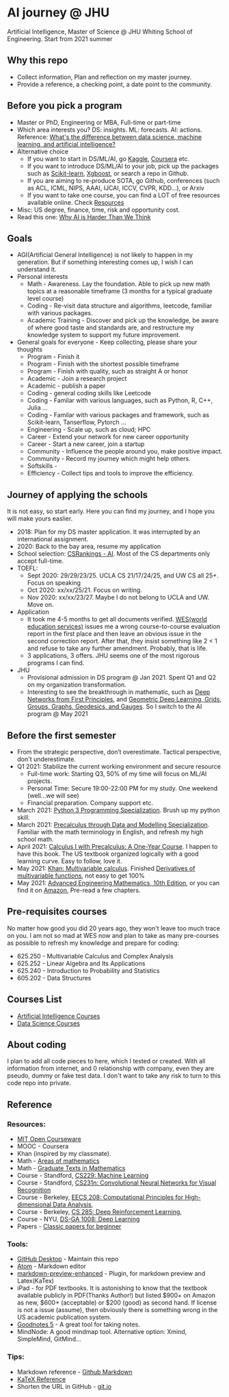 # AI journey @ JHU
Artificial Intelligence, Master of Science @ JHU Whiting School of Engineering.
Start from 2021 summer

## Why this repo
* Collect information, Plan and reflection on my master journey.
* Provide a reference, a checking point, a date point to the community.

## Before you pick a program
* Master or PhD, Engineering or MBA, Full-time or part-time
* Which area interests you? DS: insights. ML: forecasts. AI: actions. Reference: [What's the difference between data science, machine learning, and artificial intelligence?](http://varianceexplained.org/r/ds-ml-ai/)
* Alternative choice
  * If you want to start in DS/ML/AI, go [Kaggle](https://www.kaggle.com/), [Coursera](https://www.coursera.org/) etc.
  * If you want to introduce DS/ML/AI to your job, pick up the packages such as [Scikit-learn](https://scikit-learn.org/stable/#), [Xgboost](https://xgboost.readthedocs.io/en/latest/), or search a repo in Github.
  * If you are aiming to re-produce SOTA, go Github, conferences (such as ACL, ICML, NIPS, AAAI, IJCAI, ICCV, CVPR, KDD...), or Arxiv
  * If you want to take one course, you can find a LOT of free resources available online. Check [Resources](https://github.com/BrianYang2013/JHU_AI_Journey#resources)
* Misc: US degree, finance, time, risk and opportunity cost.
* Read this one: [Why AI is Harder Than We Think](https://arxiv.org/pdf/2104.12871.pdf)

## Goals
* AGI(Artificial General Intelligence) is not likely to happen in my generation. But if something interesting comes up, I wish I can understand it.
* Personal interests
  * Math - Awareness. Lay the foundation. Able to pick up new math topics at a reasonable timeframe (3 months for a typical graduate level course)  
  * Coding - Re-visit data structure and algorithms, leetcode, familiar with various packages.
  * Academic Training - Discover and pick up the knowledge, be aware of where good taste and standards are, and restructure my knowledge system to support my future improvement.
* General goals for everyone - Keep collecting, please share your thoughts
  * Program - Finish it
  * Program - Finish with the shortest possible timeframe
  * Program - Finish with quality, such as straight A or honor
  * Academic - Join a research project
  * Academic - publish a paper
  * Coding - general coding skills like Leetcode
  * Coding - Familar with various languages, such as Python, R, C++, Julia ...
  * Coding - Familar with various packages and framework, such as Scikit-learn, Tanserflow, Pytorch ...
  * Engineering - Scale up, such as cloud; HPC
  * Career - Extend your network for new career opportunity
  * Career - Start a new career, join a startup
  * Community - Influence the people around you, make positive impact.
  * Community - Record my journey which might help others.  
  * Softskills -
  * Efficiency - Collect tips and tools to improve the efficiency.

## Journey of applying the schools
It is not easy, so start early. Here you can find my journey, and I hope you will make yours easlier.
* 2018: Plan for my DS master application. It was interrupted by an international assignment.
* 2020: Back to the bay area, resume my application
* School selection: [CSRankings - AI](http://csrankings.org/#/index?ai&vision&mlmining&nlp&ir&us). Most of the CS departments only accept full-time.
* TOEFL:
  * Sept 2020: 29/29/23/25. UCLA CS 21/17/24/25, and UW CS all 25+. Focus on speaking
  * Oct 2020: xx/xx/25/21. Focus on writing.
  * Nov 2020: xx/xx/23/27. Maybe I do not belong to UCLA and UW. Move on.
* Application
  * It took me 4-5 months to get all documents verified. [WES(world education services)](https://www.wes.org) issues me a wrong course-to-course evaluation report in the first place and then leave an obvious issue in the second correction report. After that, they insist something like 2 < 1 and refuse to take any further amendment. Probably, that is life.
  * 3 applications, 3 offers. JHU seems one of the most rigorous programs I can find.
* JHU
  * Provisional admission in DS program @ Jan 2021. Spent Q1 and Q2 on my organization transformation.
  * Interesting to see the breakthrough in mathematic, such as [Deep Networks from First Principles](https://cmsa.fas.harvard.edu/wp-content/uploads/2021/04/Deep_Networks_from_First_Principles.pdf), and [Geometric Deep Learning,  Grids, Groups, Graphs, Geodesics, and Gauges](https://arxiv.org/abs/2104.13478). So I switch to the AI program @ May 2021

## Before the first semester
* From the strategic perspective, don’t overestimate. Tactical perspective, don't underestimate.
* Q1 2021: Stabilize the current working environment and secure resource
  * Full-time work: Starting Q3, 50% of my time will focus on ML/AI projects.
  * Personal Time: Secure 19:00-22:00 PM for my study. One weekend (well...we will see)
  * Financial preparation. Company support etc.
* March 2021: [Python 3 Programming Specialization](https://www.coursera.org/specializations/python-3-programming). Brush up my python skill.
* March 2021: [Precalculus through Data and Modelling Specialization](https://www.coursera.org/specializations/precalculus-data-modelling). Familiar with the math terminology in English, and refresh my high school math.
* April 2021: [Calculus I with Precalculus: A One-Year Course](https://www.amazon.com/Calculus-I-Precalculus-One-Year-Course-dp-0618568069/dp/0618568069/ref=mt_other?_encoding=UTF8&me=&qid=1621531863). I happen to have this book. The US textbook organized logically with a good learning curve. Easy to follow, love it.
* May 2021: [Khan: Multivariable calculus](https://www.khanacademy.org/math/multivariable-calculus). Finished [Derivatives of multivariable functions](https://www.khanacademy.org/math/multivariable-calculus/multivariable-derivatives), not easy to get 100%
* May 2021: [Advanced Engineering Mathematics, 10th Edition](http://webpages.iust.ac.ir/jazbi/books/10Edition-ErwinKreyszig-AdvancedEngineeringMathematics.pdf), or you can find it on [Amazon](https://www.amazon.com/Advanced-Engineering-Mathematics-Erwin-Kreyszig/dp/0470458364/ref=sr_1_1?dchild=1&keywords=advanced+engineering+mathematics&qid=1621532850&s=books&sr=1-1), Pre-read a few chapters.  
## Pre-requisites courses
No matter how good you did 20 years ago, they won't leave too much trace on you. I am not so mad at WES now and plan to take as many pre-courses as possible to refresh my knowledge and prepare for coding:
* 625.250 - Multivariable Calculus and Complex Analysis
* 625.252 - Linear Algebra and Its Applications
* 625.240 - Introduction to Probability and Statistics
* 605.202 - Data Structures
## Courses List
* [Artificial Intelligence Courses](https://ep.jhu.edu/programs/artificial-intelligence/courses/)
* [Data Science Courses](https://ep.jhu.edu/programs/data-science/courses/)

## About coding
I plan to add all code pieces to here, which I tested or created. With all information from internet, and 0 relationship with company, even they are pseudo, dummy or fake test data. I don't want to take any risk to turn to this code repo into private.

## Reference

### Resources:
  * [MIT Open Courseware](https://ocw.mit.edu/)
  * MOOC - Coursera
  * Khan (inspired by my classmate).
  * Math - [Areas of mathematics](https://en.wikipedia.org/wiki/Areas_of_mathematics)
  * Math - [Graduate Texts in Mathematics](https://en.wikipedia.org/wiki/Graduate_Texts_in_Mathematics)
  * Course - Standford, [CS229: Machine Learning](http://cs229.stanford.edu/)
  * Course - Standford, [CS231n: Convolutional Neural Networks for Visual Recognition](http://cs231n.stanford.edu/)
  * Course - Berkeley, [EECS 208: Computational Principles for High-dimensional Data Analysis](https://book-wright-ma.github.io/Book-WM-20210422.pdf),
  * Course - Berkeley, [CS 285: Deep Reinforcement Learning](https://www.youtube.com/playlist?list=PL_iWQOsE6TfURIIhCrlt-wj9ByIVpbfGc),
  * Course - NYU, [DS-GA 1008: Deep Learning](https://atcold.github.io/pytorch-Deep-Learning/)
  * Papers - [Classic papers for beginner](https://github.com/qiulinzhang/TopPaper)

### Tools:
  * [GitHub Desktop](https://desktop.github.com/) - Maintain this repo
  * [Atom](https://atom.io/) - Markdown editor
  * [markdown-preview-enhanced](https://atom.io/packages/markdown-preview-enhanced) - Plugin, for markdown preview and Latex(KaTex)
  *  iPad - for PDF textbooks. It is astonishing to know that the textbook available publicly in PDF(Thanks Author!) but listed \$900+ on Amazon as new,  \$600+ (acceptable) or \$200 (good) as second hand. If license is not a issue (assume), then obviously there is something wrong in the US academic publication system.
  * [Goodnotes 5](https://apps.apple.com/us/app/goodnotes-5/id1444383602) - A great tool for taking notes.
  * MindNode: A good mindmap tool. Alternative option: Xmind, SimpleMind, GitMind...

### Tips:
* Markdown reference - [Github Markdown](https://guides.github.com/features/mastering-markdown/)
* [KaTeX Reference](https://katex.org/docs/supported.html)
* Shorten the URL in GitHub - [git.io](https://git.io/)
